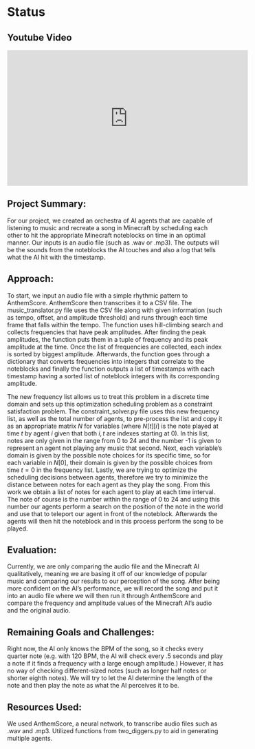 # Status

## Youtube Video

<iframe width="560" height="315" src="https://www.youtube.com/embed/xW8mXuhalDM" frameborder="0" allow="accelerometer; autoplay; encrypted-media; gyroscope; picture-in-picture" allowfullscreen></iframe>

## Project Summary:
For our project, we created an orchestra of AI agents that are capable of listening to music and recreate a song in Minecraft by scheduling each other to hit the appropriate Minecraft noteblocks on time in an optimal manner. Our inputs is an audio file (such as .wav or .mp3). The outputs will be the sounds from the noteblocks the AI touches and also a log that tells what the AI hit with the timestamp.

## Approach:
To start, we input an audio file with a simple rhythmic pattern to AnthemScore. AnthemScore then transcribes it to a CSV file. The music_translator.py file uses the CSV file along with given information (such as tempo, offset, and amplitude threshold) and runs through each time frame that falls within the tempo. The function uses hill-climbing search and collects frequencies that have peak amplitudes. After finding the peak amplitudes, the function puts them in a tuple of frequency and its peak amplitude at the time. Once the list of frequencies are collected, each index is sorted by biggest amplitude. Afterwards, the function goes through a dictionary that converts frequencies into integers that correlate to the noteblocks and finally the function outputs a list of timestamps with each timestamp having a sorted list of noteblock integers with its corresponding amplitude.

The new frequency list allows us to treat this problem in a discrete time domain and sets up this optimization scheduling problem as a constraint satisfaction problem. The constraint_solver.py file uses this new frequency list, as well as the total number of agents, to pre-process the list and copy it as an appropriate matrix $N$ for variables (where $N[t][i]$ is the note played at time $t$ by agent $i$ given that both $i,t$ are indexes starting at $0$). In this list, notes are only given in the range from 0 to 24 and the number -1 is given to represent an agent not playing any music that second. Next, each variable’s domain is given by the possible note choices for its specific time, so for each variable in $N[0]$, their domain is given by the possible choices from time $t = 0$ in the frequency list. Lastly, we are trying to optimize the scheduling decisions between agents, therefore we try to minimize the distance between notes for each agent as they play the song. From this work we obtain a list of notes for each agent to play at each time interval. The note of course is the number within the range of 0 to 24 and using this number our agents perform a search on the position of the note in the world and use that to teleport our agent in front of the noteblock. Afterwards the agents will then hit the noteblock and in this process perform the song to be played.


## Evaluation: 
Currently, we are only comparing the audio file and the Minecraft AI qualitatively, meaning we are basing it off of our knowledge of popular music and comparing our results to our perception of the song. After being more confident on the AI’s performance, we will record the song and put it into an audio file where we will then run it through AnthemScore and compare the frequency and amplitude values of the Minecraft AI’s audio and the original audio.


## Remaining Goals and Challenges:
Right now, the AI only knows the BPM of the song, so it checks every quarter note (e.g. with 120 BPM, the AI will check every .5 seconds and play a note if it finds a frequency with a large enough amplitude.) However, it has no way of checking different-sized notes (such as longer half notes or shorter eighth notes). We will try to let the AI determine the length of the note and then play the note as what the AI perceives it to be. 




## Resources Used: 
We used AnthemScore, a neural network, to transcribe audio files such as .wav and .mp3. Utilized functions from two_diggers.py to aid in generating multiple agents.






